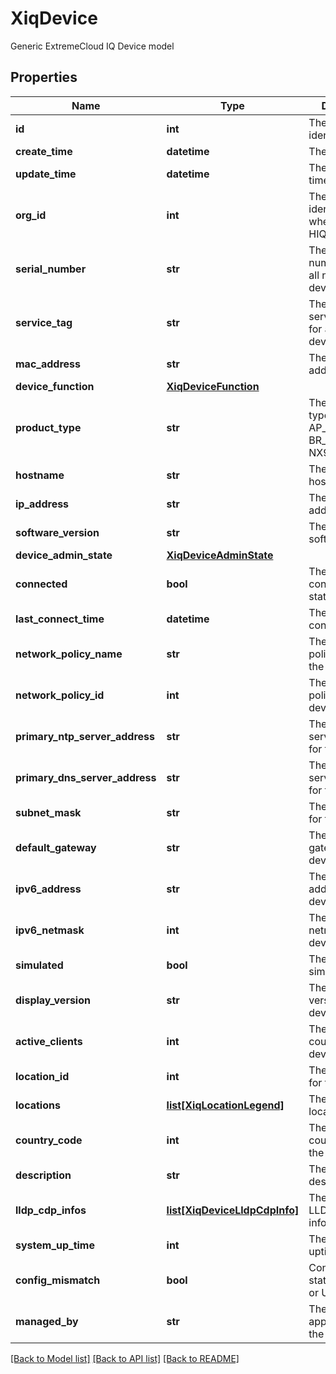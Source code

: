 # XiqDevice

Generic ExtremeCloud IQ Device model
## Properties
Name | Type | Description | Notes
------------ | ------------- | ------------- | -------------
**id** | **int** | The unique identifier | 
**create_time** | **datetime** | The create time | 
**update_time** | **datetime** | The last update time | 
**org_id** | **int** | The organization identifier, valid when enabling HIQ feature | [optional] 
**serial_number** | **str** | The device serial number, valid for all non-HAC devices | [optional] 
**service_tag** | **str** | The device service tag, valid for all HAC devices | [optional] 
**mac_address** | **str** | The device MAC address | [optional] 
**device_function** | [**XiqDeviceFunction**](XiqDeviceFunction.md) |  | [optional] 
**product_type** | **str** | The product type, such as: AP_230, BR_100, NX9600, etc. | [optional] 
**hostname** | **str** | The device hostname | [optional] 
**ip_address** | **str** | The device IPv4 address | [optional] 
**software_version** | **str** | The device OS software version | [optional] 
**device_admin_state** | [**XiqDeviceAdminState**](XiqDeviceAdminState.md) |  | [optional] 
**connected** | **bool** | The device connection status | [optional] 
**last_connect_time** | **datetime** | The device last connect time | [optional] 
**network_policy_name** | **str** | The network policy name for the device | [optional] 
**network_policy_id** | **int** | The network policy ID for the device | [optional] 
**primary_ntp_server_address** | **str** | The primary NTP server address for the device | [optional] 
**primary_dns_server_address** | **str** | The primary DNS server address for the device | [optional] 
**subnet_mask** | **str** | The subnet mask for the device | [optional] 
**default_gateway** | **str** | The default gateway for the device | [optional] 
**ipv6_address** | **str** | The ipv6 address for the device | [optional] 
**ipv6_netmask** | **int** | The ipv6 netmask for the device | [optional] 
**simulated** | **bool** | The device is simulated or not | [optional] 
**display_version** | **str** | The display version for the device | [optional] 
**active_clients** | **int** | The active client count for the device | [optional] 
**location_id** | **int** | The location ID for the device | [optional] 
**locations** | [**list[XiqLocationLegend]**](XiqLocationLegend.md) | The detailed location | [optional] 
**country_code** | **int** | The assigned country code on the device | [optional] 
**description** | **str** | The device description | [optional] 
**lldp_cdp_infos** | [**list[XiqDeviceLldpCdpInfo]**](XiqDeviceLldpCdpInfo.md) | The device LLDP/CDP information | [optional] 
**system_up_time** | **int** | The device uptime | [optional] 
**config_mismatch** | **bool** | Config audit status(MATCHED or UNMATCHED) | [optional] 
**managed_by** | **str** | The managed application for the device | [optional] 

[[Back to Model list]](../README.md#documentation-for-models) [[Back to API list]](../README.md#documentation-for-api-endpoints) [[Back to README]](../README.md)


